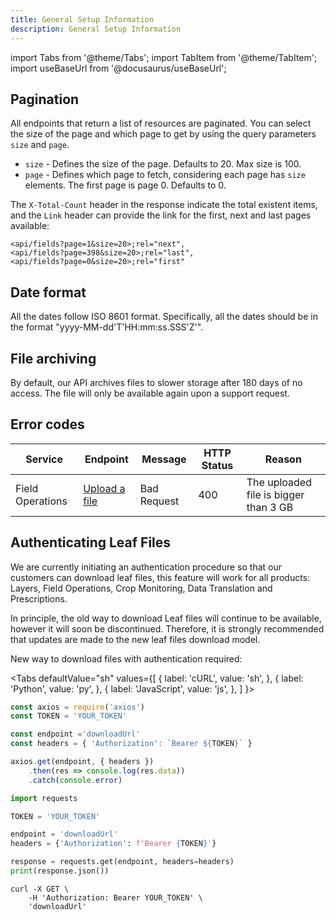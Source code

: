 ```yaml
---
title: General Setup Information
description: General Setup Information
---
```


import Tabs from '@theme/Tabs';
import TabItem from '@theme/TabItem';
import useBaseUrl from '@docusaurus/useBaseUrl';

## Pagination

All endpoints that return a list of resources are paginated. You can select the size of the page and which page to get by using the query parameters `size` and `page`.

- `size` - Defines the size of the page. Defaults to 20. Max size is 100.
- `page` - Defines which page to fetch, considering each page has `size` elements. The first page is page 0. Defaults to 0.

The `X-Total-Count` header in the response indicate the total existent items, and the `Link` header can provide the link for the first, next and last pages available:

```
<api/fields?page=1&size=20>;rel="next",
<api/fields?page=398&size=20>;rel="last",
<api/fields?page=0&size=20>;rel="first"
```

## Date format

All the dates follow ISO 8601 format. Specifically, all the dates should be in the format "yyyy-MM-dd'T'HH:mm:ss.SSS'Z'".


## File archiving 

By default, our API archives files to slower storage after 180 days of no access. The file will only be available again upon a support request.


## Error codes

| Service          | Endpoint                                                                          | Message     | HTTP Status | Reason                                                          |
|------------------|-----------------------------------------------------------------------------------|-------------|-------------|-----------------------------------------------------------------|
| Field Operations | [Upload a file](https://docs.withleaf.io/docs/converters_endpoints#upload-a-file) | Bad Request | 400         | The uploaded file is bigger than 3 GB <!-- not standartized --> |

## Authenticating Leaf Files

We are currently initiating an authentication procedure so that our customers can download leaf files,
this feature will work for all products: Layers, Field Operations, Crop Monitoring, Data Translation and Prescriptions.

In principle, the old way to download Leaf files will continue to be available, however it will soon be discontinued. Therefore, it is strongly recommended that
updates are made to the new leaf files download model.

New way to download files with authentication required:

<Tabs
  defaultValue="sh"
  values={[
    { label: 'cURL', value: 'sh', },
    { label: 'Python', value: 'py', },
    { label: 'JavaScript', value: 'js', },
  ]
}>

  <TabItem value="js">

  ```js
  const axios = require('axios')
  const TOKEN = 'YOUR_TOKEN'

  const endpoint ='downloadUrl'
  const headers = { 'Authorization': `Bearer ${TOKEN}` }

  axios.get(endpoint, { headers })
      .then(res => console.log(res.data))
      .catch(console.error)
  ```

  </TabItem>
  <TabItem value="py">

  ```py
  import requests

  TOKEN = 'YOUR_TOKEN'

  endpoint = 'downloadUrl'
  headers = {'Authorization': f'Bearer {TOKEN}'}

  response = requests.get(endpoint, headers=headers)
  print(response.json())
  ```

  </TabItem>
  <TabItem value="sh">

  ```shell
  curl -X GET \
      -H 'Authorization: Bearer YOUR_TOKEN' \
      'downloadUrl'
  ```

  </TabItem>
</Tabs>




